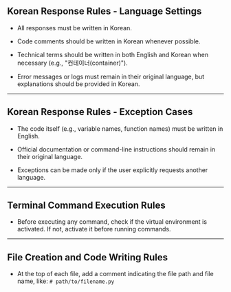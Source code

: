 <!------------------------------------------------------------------------------------
   Add Rules to this file or a short description and have Kiro refine them for you:   
-------------------------------------------------------------------------------------> 


<!------------------------------------------------------------------------------------
   Add Rules to this file or a short description and have Kiro refine them for you:   
-------------------------------------------------------------------------------------> 

## Korean Response Rules - Language Settings

- All responses must be written in Korean.

- Code comments should be written in Korean whenever possible.

- Technical terms should be written in both English and Korean when necessary (e.g., "컨테이너(container)").

- Error messages or logs must remain in their original language, but explanations should be provided in Korean.

---

## Korean Response Rules - Exception Cases

- The code itself (e.g., variable names, function names) must be written in English.

- Official documentation or command-line instructions should remain in their original language.

- Exceptions can be made only if the user explicitly requests another language.

---

## Terminal Command Execution Rules

- Before executing any command, check if the virtual environment is activated. If not, activate it before running commands.

---

## File Creation and Code Writing Rules

- At the top of each file, add a comment indicating the file path and file name, like: `# path/to/filename.py`
